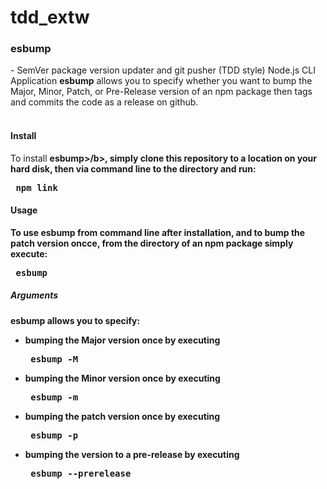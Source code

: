 # tdd_extw
<h3>esbump</h3> - SemVer package version updater and git pusher (TDD style) Node.js CLI Application
<b>esbump</b> allows you to specify whether you want to bump the Major, Minor, Patch, or Pre-Release version of an npm package then tags and commits the code as a release on github.
<br/>
<br/>
<h4>Install</h4>
To install <b>esbump>/b>, simply clone this repository to a location on your hard disk, then via command line to the directory and run:
<pre> npm link </pre>

<h4>Usage</h4>
To use <b>esbump</b> from command line after installation, and to bump the patch version oncce, from the directory of an npm package simply execute:
<pre> esbump </pre>
<h5>Arguments</h5>
<b>esbump</b> allows you to specify:
<ul>
<li>bumping the Major version once by executing
<pre> esbump -M </pre></li>
<li>bumping the Minor version once by executing
<pre> esbump -m </pre></li>
<li>bumping the patch version once by executing
<pre> esbump -p </pre></li>
<li>bumping the version to a pre-release by executing
<pre> esbump --prerelease <alpha|beta|foo|bar></pre>
